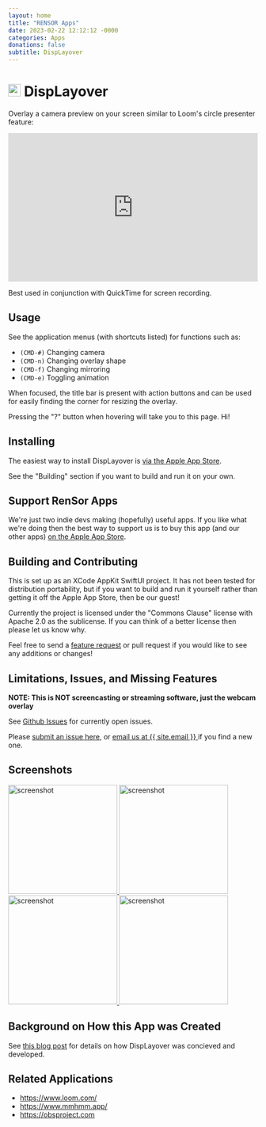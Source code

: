 ```yaml
---
layout: home
title: "RENSOR Apps"
date: 2023-02-22 12:12:12 -0000
categories: Apps
donations: false
subtitle: DispLayover
---
```


# <img width="25" alt="logo" src="https://github.com/sordina/camoverlay/assets/92299/6b1faf42-6c51-4f57-9171-b1d0ba9f4774"> DispLayover 

Overlay a camera preview on your screen similar to Loom's circle presenter feature:

<iframe style="position: relative; width: 100%; height: 300px;"  src="https://www.youtube.com/embed/MRhxkbM5k0Y?si=cXceCSDZLNBu0_D8" title="YouTube video player" frameborder="0" allow="accelerometer; autoplay; clipboard-write; encrypted-media; gyroscope; picture-in-picture; web-share" allowfullscreen></iframe>

<!--
	<img width="600" alt="screenshot" src="https://github.com/rensorapps/displayover/assets/92299/a3e648e8-4b3d-4aea-b7e6-eb548e29d314">
-->

Best used in conjunction with QuickTime for screen recording.

## Usage

See the application menus (with shortcuts listed) for functions such as:

* `(CMD-#)` Changing camera
* `(CMD-n)` Changing overlay shape
* `(CMD-f)` Changing mirroring
* `(CMD-e)` Toggling animation

When focused, the title bar is present with action buttons and can be used for easily finding the corner for resizing the overlay.

Pressing the "?" button when hovering will take you to this page. Hi!

## Installing

The easiest way to install DispLayover is [via the Apple App Store](https://apps.apple.com/au/app/displayover/id6471848731?mt=12).

See the "Building" section if you want to build and run it on your own.

## Support RenSor Apps

We're just two indie devs making (hopefully) useful apps.
If you like what we're doing then the best way to support us is to
buy this app (and our other apps)
[on the Apple App Store](https://apps.apple.com/us/developer/rensor/id1690772447).

## Building and Contributing

This is set up as an XCode AppKit SwiftUI project. It has not been tested for
distribution portability, but if you want to build and run it yourself rather
than getting it off the Apple App Store, then be our guest!

Currently the project is licensed under the "Commons Clause" license with
Apache 2.0 as the sublicense. If you can think of a better license then please
let us know why.

Feel free to send a [feature request](https://github.com/rensorapps/displayover/issues/new)
or pull request if you would like to see any additions or changes!

## Limitations, Issues, and Missing Features

**NOTE: This is NOT screencasting or streaming software, just the webcam overlay**

See [Github Issues](https://github.com/rensorapps/displayover/issues) for currently open issues.

Please [submit an issue here](https://github.com/rensorapps/displayover/issues/new),
or <a href="mailto:{{ site.email }}" target="_blank"> email us at {{ site.email }} </a>
if you find a new one.


## Screenshots

<a target="_blank" href="https://github.com/rensorapps/displayover/assets/92299/c8ba7d47-7470-44f6-a215-678306a95c46">
	<img width="220" alt="screenshot" src="https://github.com/rensorapps/displayover/assets/92299/c8ba7d47-7470-44f6-a215-678306a95c46">
</a>
<a target="_blank" href="https://github.com/rensorapps/displayover/assets/92299/b479dcb8-58fa-4ccc-8250-9a290d6a97be">
	<img width="220" alt="screenshot" src="https://github.com/rensorapps/displayover/assets/92299/b479dcb8-58fa-4ccc-8250-9a290d6a97be">
</a>
<a target="_blank" href="https://github.com/rensorapps/displayover/assets/92299/67565eaf-d7e9-43ab-8418-c6d1245fe50d">
	<img width="220" alt="screenshot" src="https://github.com/rensorapps/displayover/assets/92299/67565eaf-d7e9-43ab-8418-c6d1245fe50d">
</a>
<a target="_blank" href="https://github.com/rensorapps/displayover/assets/92299/7853b65d-a075-4a99-a061-04fc887974b7">
	<img width="220" alt="screenshot" src="https://github.com/rensorapps/displayover/assets/92299/7853b65d-a075-4a99-a061-04fc887974b7">
</a>

## Background on How this App was Created

See [this blog post](https://sordina.net/blog/2023/11/16/1700102539-DispLayover.html)
for details on how DispLayover was concieved and developed.

## Related Applications

* https://www.loom.com/
* https://www.mmhmm.app/
* https://obsproject.com



